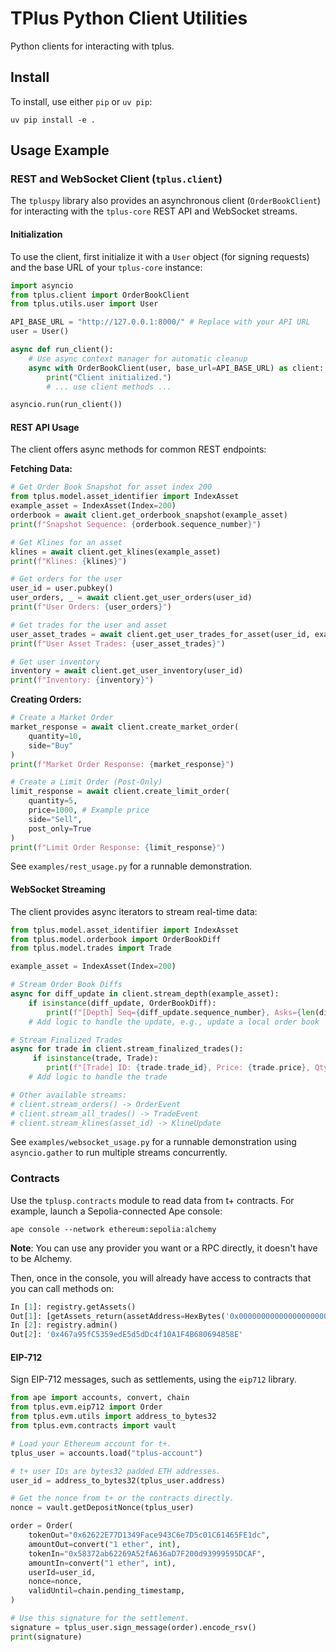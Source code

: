 # TPlus Python Client Utilities

Python clients for interacting with tplus.

## Install

To install, use either `pip` or `uv pip`:

```shell
uv pip install -e .
```

## Usage Example

### REST and WebSocket Client (`tplus.client`)

The `tpluspy` library also provides an asynchronous client (`OrderBookClient`) for interacting with the `tplus-core` REST API and WebSocket streams.

#### Initialization

To use the client, first initialize it with a `User` object (for signing requests) and the base URL of your `tplus-core` instance:

```python
import asyncio
from tplus.client import OrderBookClient
from tplus.utils.user import User

API_BASE_URL = "http://127.0.0.1:8000/" # Replace with your API URL
user = User()

async def run_client():
    # Use async context manager for automatic cleanup
    async with OrderBookClient(user, base_url=API_BASE_URL) as client:
        print("Client initialized.")
        # ... use client methods ...

asyncio.run(run_client())
```

#### REST API Usage

The client offers async methods for common REST endpoints:

**Fetching Data:**

```python
# Get Order Book Snapshot for asset index 200
from tplus.model.asset_identifier import IndexAsset
example_asset = IndexAsset(Index=200)
orderbook = await client.get_orderbook_snapshot(example_asset)
print(f"Snapshot Sequence: {orderbook.sequence_number}")

# Get Klines for an asset
klines = await client.get_klines(example_asset)
print(f"Klines: {klines}")

# Get orders for the user
user_id = user.pubkey()
user_orders, _ = await client.get_user_orders(user_id)
print(f"User Orders: {user_orders}")

# Get trades for the user and asset
user_asset_trades = await client.get_user_trades_for_asset(user_id, example_asset)
print(f"User Asset Trades: {user_asset_trades}")

# Get user inventory
inventory = await client.get_user_inventory(user_id)
print(f"Inventory: {inventory}")
```

**Creating Orders:**

```python
# Create a Market Order
market_response = await client.create_market_order(
    quantity=10,
    side="Buy"
)
print(f"Market Order Response: {market_response}")

# Create a Limit Order (Post-Only)
limit_response = await client.create_limit_order(
    quantity=5,
    price=1000, # Example price
    side="Sell",
    post_only=True
)
print(f"Limit Order Response: {limit_response}")
```

See `examples/rest_usage.py` for a runnable demonstration.

#### WebSocket Streaming

The client provides async iterators to stream real-time data:

```python
from tplus.model.asset_identifier import IndexAsset
from tplus.model.orderbook import OrderBookDiff
from tplus.model.trades import Trade

example_asset = IndexAsset(Index=200)

# Stream Order Book Diffs
async for diff_update in client.stream_depth(example_asset):
    if isinstance(diff_update, OrderBookDiff):
        print(f"[Depth] Seq={diff_update.sequence_number}, Asks={len(diff_update.asks)}, Bids={len(diff_update.bids)}")
    # Add logic to handle the update, e.g., update a local order book

# Stream Finalized Trades
async for trade in client.stream_finalized_trades():
     if isinstance(trade, Trade):
        print(f"[Trade] ID: {trade.trade_id}, Price: {trade.price}, Qty: {trade.quantity}")
    # Add logic to handle the trade

# Other available streams:
# client.stream_orders() -> OrderEvent
# client.stream_all_trades() -> TradeEvent
# client.stream_klines(asset_id) -> KlineUpdate
```

See `examples/websocket_usage.py` for a runnable demonstration using `asyncio.gather` to run multiple streams concurrently.

### Contracts

Use the `tplusp.contracts` module to read data from t+ contracts.
For example, launch a Sepolia-connected Ape console:

```shell
ape console --network ethereum:sepolia:alchemy
```

**Note**: You can use any provider you want or a RPC directly, it doesn't have to be Alchemy.

Then, once in the console, you will already have access to contracts that you can call methods on:

```python
In [1]: registry.getAssets()
Out[1]: [getAssets_return(assetAddress=HexBytes('0x000000000000000000000000f08a50178dfcde18524640ea6618a1f965821715'), chainId=11155111, maxDeposits=100)]
In [2]: registry.admin()
Out[2]: '0x467a95fC5359edE5d5dDc4f10A1F4B680694858E'
```

#### EIP-712

Sign EIP-712 messages, such as settlements, using the `eip712` library.

```python
from ape import accounts, convert, chain
from tplus.evm.eip712 import Order
from tplus.evm.utils import address_to_bytes32
from tplus.evm.contracts import vault

# Load your Ethereum account for t+.
tplus_user = accounts.load("tplus-account")

# t+ user IDs are bytes32 padded ETH addresses.
user_id = address_to_bytes32(tplus_user.address)

# Get the nonce from t+ or the contracts directly.
nonce = vault.getDepositNonce(tplus_user)

order = Order(
    tokenOut="0x62622E77D1349Face943C6e7D5c01C61465FE1dc",
    amountOut=convert("1 ether", int),
    tokenIn="0x58372ab62269A52fA636aD7F200d93999595DCAF",
    amountIn=convert("1 ether", int),
    userId=user_id,
    nonce=nonce,
    validUntil=chain.pending_timestamp,
)

# Use this signature for the settlement.
signature = tplus_user.sign_message(order).encode_rsv()
print(signature)
```
